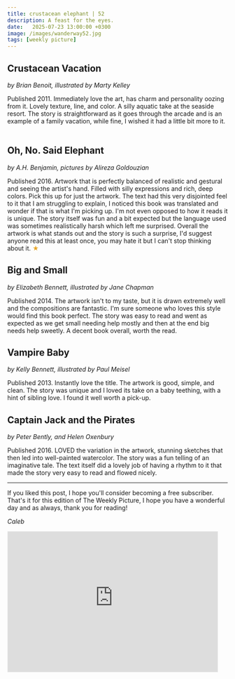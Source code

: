 ```yaml
---
title: crustacean elephant | 52
description: A feast for the eyes.
date:   2025-07-23 13:00:00 +0300
image: /images/wanderway52.jpg
tags: [weekly picture]
---
```


## Crustacean Vacation
*by Brian Benoit, illustrated by Marty Kelley*

Published 2011. Immediately love the art, has charm and personality oozing from it. Lovely texture, line, and color. A silly aquatic take at the seaside resort. The story is straightforward as it goes through the arcade and is an example of a family vacation, while fine, I wished it had a little bit more to it. 
 
## Oh, No. Said Elephant
*by A.H. Benjamin, pictures by Alireza Goldouzian*

Published 2016. Artwork that is perfectly balanced of realistic and gestural and seeing the artist's hand. Filled with silly expressions and rich, deep colors. Pick this up for just the artwork. The text had this very disjointed feel to it that I am struggling to explain, I noticed this book was translated and wonder if that is what I'm picking up. I'm not even opposed to how it reads it is unique. The story itself was fun and a bit expected but the language used was sometimes realistically harsh which left me surprised. Overall the artwork is what stands out and the story is such a surprise, I'd suggest anyone read this at least once, you may hate it but I can't stop thinking about it. <h style="color:#E7A526;">★</h>
 
## Big and Small
*by Elizabeth Bennett, illustrated by Jane Chapman*

Published 2014. The artwork isn't to my taste, but it is drawn extremely well and the compositions are fantastic. I'm sure someone who loves this style would find this book perfect. The story was easy to read and went as expected as we get small needing help mostly and then at the end big needs help sweetly. A decent book overall, worth the read. 
 
## Vampire Baby
*by Kelly Bennett, illustrated by Paul Meisel*

Published 2013. Instantly love the title. The artwork is good, simple, and clean. The story was unique and I loved its take on a baby teething, with a hint of sibling love. I found it well worth a pick-up. 
 
## Captain Jack and the Pirates
*by Peter Bently, and Helen Oxenbury*

Published 2016. LOVED the variation in the artwork, stunning sketches that then led into well-painted watercolor. The story was a fun telling of an imaginative tale. The text itself did a lovely job of having a rhythm to it that made the story very easy to read and flowed nicely.


***

If you liked this post, I hope you'll consider becoming a free subscriber. That's it for this edition of The Weekly Picture, I hope you have a wonderful day and as always, thank you for reading!

*Caleb*
    
<iframe src="https://thewanderway.substack.com/embed" width="480" height="320" style="border:1px solid #EEE; background:white;" frameborder="0" scrolling="no"></iframe>
